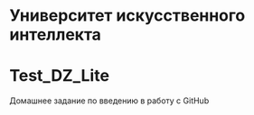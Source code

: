 # Университет искусственного интеллекта
# Test_DZ_Lite
Домашнее задание по введению в работу с GitHub

